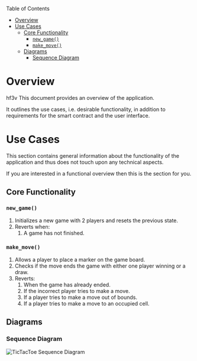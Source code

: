 Table of Contents
- [Overview](#overview)
- [Use Cases](#use-cases)
  - [Core Functionality](#core-functionality)
    - [`new_game()`](#new_game)
    - [`make_move()`](#make_move)
  - [Diagrams](#diagrams)
    - [Sequence Diagram](#sequence-diagram)

# Overview
hf3v
This document provides an overview of the application.

It outlines the use cases, i.e. desirable functionality, in addition to requirements for the smart contract and the user interface.

# Use Cases

This section contains general information about the functionality of the application and thus does not touch upon any technical aspects.

If you are interested in a functional overview then this is the section for you.

## Core Functionality

### `new_game()`

1. Initializes a new game with 2 players and resets the previous state. 
2. Reverts when: 
   1. A game has not finished.

### `make_move()`

1. Allows a player to place a marker on the game board.
2. Checks if the move ends the game with either one player winning or a draw.
3. Reverts:
   1. When the game has already ended.
   2. If the incorrect player tries to make a move.
   3. If a player tries to make a move out of bounds.
   4. If a player tries to make a move to an occupied cell.

## Diagrams

### Sequence Diagram

![TicTacToe Sequence Diagram](../.docs/tictactoe-sequence-diagram.png)
